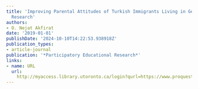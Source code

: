 ```yaml
---
title: 'Improving Parental Attitudes of Turkish Immigrants Living in Germany: An Action
  Research'
authors:
- O. Nejat Akfirat
date: '2019-01-01'
publishDate: '2024-10-10T14:22:53.938918Z'
publication_types:
- article-journal
publication: '*Participatory Educational Research*'
links:
- name: URL
  url: 
    http://myaccess.library.utoronto.ca/login?qurl=https://www.proquest.com/docview/2396844440?accountid=14771&bdid=38382&_bd=%2BAhotwlZPSBDj%2FmS3sVCiPcIp6Y%3D
---
```

